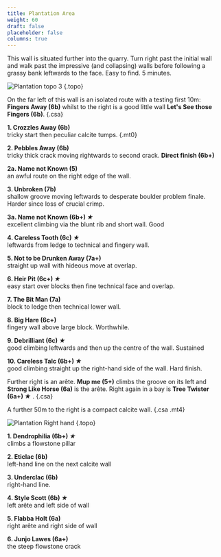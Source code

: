 ```yaml
---
title: Plantation Area
weight: 60
draft: false
placeholder: false
columns: true
---
```



This wall is situated further into the quarry. Turn right past the initial wall and walk past the impressive (and collapsing) walls before following a grassy bank leftwards to the face. Easy to find. 5 minutes.

![Plantation topo 3](/img/peak/stoney/plantation-3.jpg)
{.topo}

On the far left of this wall is an isolated route with a testing first 10m: **Fingers Away (6b)** 
whilst to the right is a good little wall **Let's See those Fingers (6b)**.
{.csa}

**1. Crozzles Away (6b)**  
tricky start then peculiar calcite tumps.
{.mt0}

**2. Pebbles Away (6b)**  
tricky thick crack moving rightwards to second crack. **Direct finish (6b+)**

**2a. Name not Known (5)**  
an awful route on the right edge of the wall.

**3. Unbroken (7b)**  
shallow groove moving leftwards to desperate boulder problem finale. Harder since loss of crucial crimp.

**3a. Name not Known (6b+) *★***  
excellent climbing via the blunt rib and short wall. Good

**4. Careless Tooth (6c) *★***  
leftwards from ledge to technical and fingery wall.

**5. Not to be Drunken Away (7a+)**  
straight up wall with hideous move at overlap.

**6. Heir Pit (6c+) *★***   
easy start over blocks then fine technical face and overlap.

**7. The Bit Man (7a)**  
block to ledge then technical lower wall.

**8. Big Hare (6c+)**  
fingery wall above large block. Worthwhile.

**9. Debrilliant (6c) *★***  
good climbing leftwards and then up the centre of the wall. Sustained

**10. Careless Talc (6b+) *★***  
good climbing straight up the right-hand side of the wall. Hard finish.

Further right is an arête. **Mup me (5+)** climbs the groove on its left and **Strong Like Horse (6a)** is the arête. Right again in a bay is **Tree Twister (6a+) *★*** .
{.csa}

A further 50m to the right is a compact calcite wall.
{.csa .mt4}

![Plantation Right hand](/img/peak/stoney/Plantation-RH.jpg)
{.topo}


**1. Dendrophilia (6b+) *★***  
climbs a flowstone pillar

**2. Eticlac (6b)**  
left-hand line on the next calcite wall

**3. Underclac (6b)**  
right-hand line.

**4. Style Scott (6b) *★***  
left arête and left side of wall

**5. Flabba Holt (6a)**  
right arête and right side of wall

**6. Junjo Lawes (6a+)**  
the steep flowstone crack
